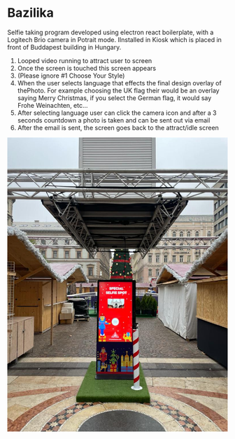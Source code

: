 # Bazilika
 Selfie taking program developed using electron react boilerplate, with a Logitech Brio camera in Potrait mode. IInstalled in Kiosk which is placed in front of Buddapest building in Hungary.
 
1. Looped video running to attract user to screen
2. Once the screen is touched this screen appears
3. (Please ignore #1 Choose Your Style)
4. When the user selects language that effects the final design overlay of thePhoto.
For example choosing the UK flag their would be an overlay saying Merry Christmas,
if you select the German flag, it would say Frohe Weinachten, etc...
5. After selecting language user can click the camera icon and after a 3 seconds
countdown a photo is taken and can be sent out via email
6. After the email is sent, the screen goes back to the attract/idle screen

![alt text](https://github.com/alishahbaz659/Bazilika/blob/ef5b1bc15f1cae5c047a247960c156dea348a461/Deployed%20Image/image.jpg?raw=true)
